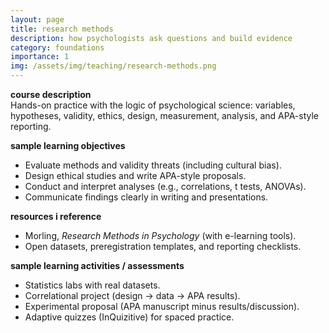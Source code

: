 ```yaml
---
layout: page
title: research methods
description: how psychologists ask questions and build evidence
category: foundations
importance: 1
img: /assets/img/teaching/research-methods.png
---
```


**course description**  
Hands-on practice with the logic of psychological science: variables, hypotheses, validity, ethics, design, measurement, analysis, and APA-style reporting.

**sample learning objectives**  
- Evaluate methods and validity threats (including cultural bias).  
- Design ethical studies and write APA-style proposals.  
- Conduct and interpret analyses (e.g., correlations, t tests, ANOVAs).  
- Communicate findings clearly in writing and presentations.

**resources i reference**  
- Morling, *Research Methods in Psychology* (with e-learning tools).  
- Open datasets, preregistration templates, and reporting checklists.

**sample learning activities / assessments**  
- Statistics labs with real datasets.  
- Correlational project (design → data → APA results).  
- Experimental proposal (APA manuscript minus results/discussion).  
- Adaptive quizzes (InQuizitive) for spaced practice.
